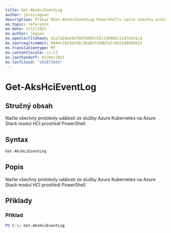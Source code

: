 ```yaml
---
title: Get-AksHciEventLog
author: jessicaguan
description: Příkaz RGet-AksHciEventLog PowerShellu načte všechny protokoly událostí z rozhraní AKS v Azure Stack modul prostředí PowerShell pro HCI.
ms.topic: reference
ms.date: 2/12/2021
ms.author: jeguan
ms.openlocfilehash: 41e7a28ee9e790f5695c56113690611147d431c4
ms.sourcegitcommit: b844c19d1e936c36a85f450b7afcb02149589433
ms.translationtype: MT
ms.contentlocale: cs-CZ
ms.lasthandoff: 03/04/2021
ms.locfileid: "101873643"
---
```

# <a name="get-akshcieventlog"></a>Get-AksHciEventLog

## <a name="synopsis"></a>Stručný obsah
Načte všechny protokoly událostí ze služby Azure Kubernetes na Azure Stack modul HCI prostředí PowerShell.

## <a name="syntax"></a>Syntax

```powershell
Get-AksHciEventLog
```

## <a name="description"></a>Popis
Načte všechny protokoly událostí ze služby Azure Kubernetes na Azure Stack modul HCI prostředí PowerShell.

## <a name="examples"></a>Příklady

### <a name="example"></a>Příklad
```powershell
PS C:\> Get-AksHciEventLog
```
